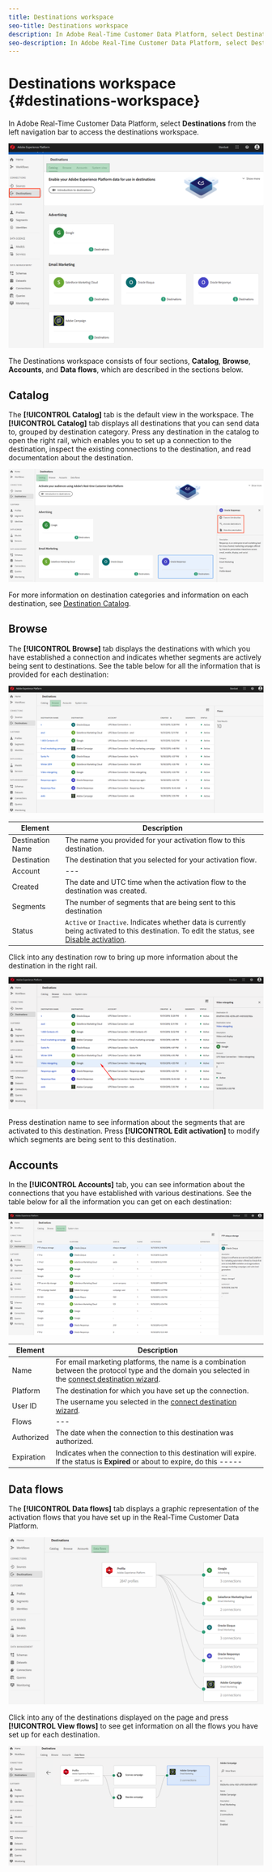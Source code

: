 ```yaml
---
title: Destinations workspace
seo-title: Destinations workspace
description: In Adobe Real-Time Customer Data Platform, select Destinations from the left navigation bar to access the destinations workspace.
seo-description: In Adobe Real-Time Customer Data Platform, select Destinations from the left navigation bar to access the destinations workspace.
---
```


# Destinations workspace {#destinations-workspace}

In Adobe Real-Time Customer Data Platform, select **Destinations** from the left navigation bar to access the destinations workspace.

![Destinations-overview](/help/rtcdp/destinations/assets/destinations-overview-highlighted.png)

The Destinations workspace consists of four sections, **Catalog**, **Browse**, **Accounts**, and **Data flows**, which are described in the sections below.

## Catalog

The **[!UICONTROL Catalog]** tab is the default view in the workspace. The **[!UICONTROL Catalog]** tab displays all destinations that you can send data to, grouped by destination category. Press any destination in the catalog to open the right rail, which enables you to set up a connection to the destination, inspect the existing connections to the destination, and read documentation about the destination.

![Destination catalog options](/help/rtcdp/destinations/assets/destination-ui-catalog-options-highlighted.png)

For more information on destination categories and information on each destination, see [Destination Catalog](/help/rtcdp/destinations/destinations-catalog.md).

## Browse

The **[!UICONTROL Browse]** tab displays the destinations with which you have established a connection and indicates whether segments are actively being sent to destinations. See the table below for all the information that is provided for each destination:

![Browse Tab](/help/rtcdp/destinations/assets/browse-tab-highlighted.png)

Element | Description 
---------|----------
 Destination Name | The name you provided for your activation flow to this destination.
 Destination | The destination that you selected for your activation flow.
 Account | ---
 Created | The date and UTC time when the activation flow to the destination was created.
 Segments | The number of segments that are being sent to this destination
 Status | `Active` or `Inactive`. Indicates whether data is currently being activated to this destination. To edit the status, see [Disable activation](/help/rtcdp/destinations/activate-destinations.md#disable-activation).

Click into any destination row to bring up more information about the destination in the right rail. 

![Click destination row](/help/rtcdp/destinations/assets/click-destination-row.png)

Press destination name to see information about the segments that are activated to this destination. Press **[!UICONTROL Edit activation]** to modify which segments are being sent to this destination.

## Accounts

In the **[!UICONTROL Accounts]** tab, you can see information about the connections that you have established with various destinations. See the table below for all the information you can get on each destination:

![Accounts tab](/help/rtcdp/destinations/assets/accounts-tab-highlighted.png)

Element | Description 
---------|----------
 Name | For email marketing platforms, the name is a combination between the protocol type and the domain you selected in the [connect destination wizard](/help/rtcdp/destinations/email-marketing-destinations.md#connect-destination).
 Platform | The destination for which you have set up the connection.
 User ID | The username you selected in the [connect destination wizard](/help/rtcdp/destinations/email-marketing-destinations.md#connect-destination).
 Flows | ---
 Authorized | The date when the connection to this destination was authorized.
 Expiration | Indicates when the connection to this destination will expire. If the status is **Expired** or about to expire, do this -----



## Data flows

The **[!UICONTROL Data flows]** tab displays a graphic representation of the activation flows that you have set up in the Real-Time Customer Data Platform.

![Data-flows1](/help/rtcdp/destinations/assets/data-flows1-highlighted.png)

Click into any of the destinations displayed on the page and press **[!UICONTROL View flows]** to see get information on all the flows you have set up for each destination.

![Data-flows2](/help/rtcdp/destinations/assets/data-flows2.png)